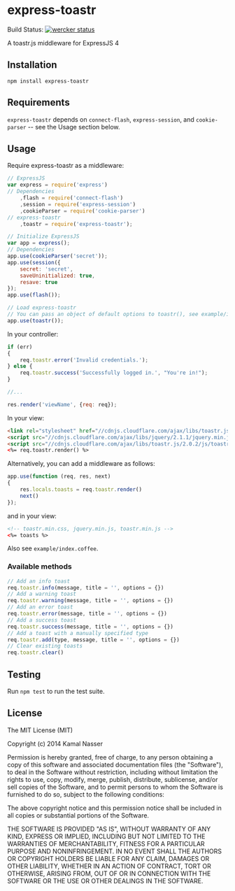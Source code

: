 express-toastr
==============

Build Status: [![wercker status](https://app.wercker.com/status/784ad6f1bbeceac5ccc21784e855912d/s/master "wercker status")](https://app.wercker.com/project/bykey/784ad6f1bbeceac5ccc21784e855912d)

A toastr.js middleware for ExpressJS 4

## Installation

```
npm install express-toastr
```

## Requirements

`express-toastr` depends on `connect-flash`, `express-session`, and `cookie-parser` -- see the Usage section below.

## Usage

Require express-toastr as a middleware:

```javascript
// ExpressJS
var express = require('express')
// Dependencies
    ,flash = require('connect-flash')
    ,session = require('express-session')
    ,cookieParser = require('cookie-parser')
// express-toastr
    ,toastr = require('express-toastr');

// Initialize ExpressJS
var app = express();
// Dependencies
app.use(cookieParser('secret'));
app.use(session({
    secret: 'secret',
    saveUninitialized: true,
    resave: true
});
app.use(flash());

// Load express-toastr
// You can pass an object of default options to toastr(), see example/index.coffee
app.use(toastr());
```

In your controller:

```javascript
if (err)
{
    req.toastr.error('Invalid credentials.');
} else {
    req.toastr.success('Successfully logged in.', "You're in!");
}

//...

res.render('viewName', {req: req});
```

In your view:

```html
<link rel="stylesheet" href="//cdnjs.cloudflare.com/ajax/libs/toastr.js/2.0.2/css/toastr.min.css">
<script src="//cdnjs.cloudflare.com/ajax/libs/jquery/2.1.1/jquery.min.js"></script>
<script src="//cdnjs.cloudflare.com/ajax/libs/toastr.js/2.0.2/js/toastr.min.js"></script>
<%= req.toastr.render() %>
```

Alternatively, you can add a middleware as follows:

```javascript
app.use(function (req, res, next)
{
    res.locals.toasts = req.toastr.render()
    next()
});
```

and in your view:

```html
<!-- toastr.min.css, jquery.min.js, toastr.min.js -->
<%= toasts %>
```

Also see `example/index.coffee`.

### Available methods

```javascript
// Add an info toast
req.toastr.info(message, title = '', options = {})
// Add a warning toast
req.toastr.warning(message, title = '', options = {})
// Add an error toast
req.toastr.error(message, title = '', options = {})
// Add a success toast
req.toastr.success(message, title = '', options = {})
// Add a toast with a manually specified type
req.toastr.add(type, message, title = '', options = {})
// Clear existing toasts
req.toastr.clear()
```

## Testing

Run `npm test` to run the test suite.

## License

The MIT License (MIT)

Copyright (c) 2014 Kamal Nasser

Permission is hereby granted, free of charge, to any person obtaining a copy
of this software and associated documentation files (the "Software"), to deal
in the Software without restriction, including without limitation the rights
to use, copy, modify, merge, publish, distribute, sublicense, and/or sell
copies of the Software, and to permit persons to whom the Software is
furnished to do so, subject to the following conditions:

The above copyright notice and this permission notice shall be included in all
copies or substantial portions of the Software.

THE SOFTWARE IS PROVIDED "AS IS", WITHOUT WARRANTY OF ANY KIND, EXPRESS OR
IMPLIED, INCLUDING BUT NOT LIMITED TO THE WARRANTIES OF MERCHANTABILITY,
FITNESS FOR A PARTICULAR PURPOSE AND NONINFRINGEMENT. IN NO EVENT SHALL THE
AUTHORS OR COPYRIGHT HOLDERS BE LIABLE FOR ANY CLAIM, DAMAGES OR OTHER
LIABILITY, WHETHER IN AN ACTION OF CONTRACT, TORT OR OTHERWISE, ARISING FROM,
OUT OF OR IN CONNECTION WITH THE SOFTWARE OR THE USE OR OTHER DEALINGS IN THE
SOFTWARE.
